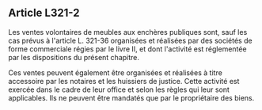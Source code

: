 Article L321-2
----
Les ventes volontaires de meubles aux enchères publiques sont, sauf les cas
prévus à l'article L. 321-36 organisées et réalisées par des sociétés de forme
commerciale régies par le livre II, et dont l'activité est réglementée par les
dispositions du présent chapitre.

Ces ventes peuvent également être organisées et réalisées à titre accessoire par
les notaires et les huissiers de justice. Cette activité est exercée dans le
cadre de leur office et selon les règles qui leur sont applicables. Ils ne
peuvent être mandatés que par le propriétaire des biens.
